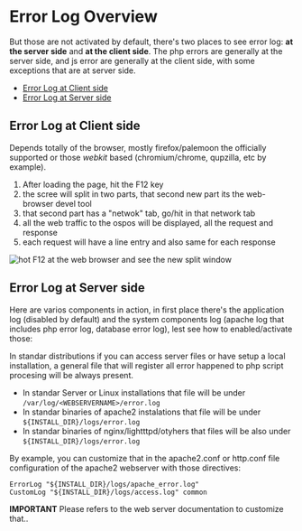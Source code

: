 # Error Log Overview

But those are not activated by default, there's two places to see error log: **at the server side** and **at the client side**.
The php errors are generally at the server side, and js error are generally at the client side, with some exceptions that are at server side.

* [Error Log at Client side](#error-log-at-client-side)
* [Error Log at Server side](#error-log-at-server-side)

## Error Log at Client side

Depends totally of the browser, mostly firefox/palemoon the officially supported or those _webkit_ based (chromium/chrome, qupzilla, etc by example).

1. After loading the page, hit the F12 key
2. the scree will split in two parts, that second new part its the web-browser devel tool
3. that second part has a "netwok" tab, go/hit in that network tab
4. all the web traffic to the ospos will be displayed, all the request and response
5. each request will have a line entry and also same for each response

![hot F12 at the web browser and see the new split window](https://github.com/venenux/osposos/raw/master/debianOspos/screenshot-ospos-devel-f12-client-log-error.png)

## Error Log at Server side

Here are varios components in action, in first place there's the application log (disabled by default) and the system components log (apache log that includes php error log, database error log), lest see how to enabled/activate those:

In standar distributions if you can access server files or have setup a local installation, a general file that will register all error happened to php script procesing will be always present. 

* In standar Server or Linux installations that file will be under `/var/log/<WEBSERVERNAME>/error.log` 
* In standar binaries of apache2 instalations that file will be under `${INSTALL_DIR}/logs/error.log`
* In standar binaries of nginx/lightttpd/otyhers that files will be also under `${INSTALL_DIR}/logs/error.log`

By example, you can customize that in the apache2.conf or http.conf file configuration of the apache2 webserver with those directives:

```
ErrorLog "${INSTALL_DIR}/logs/apache_error.log"
CustomLog "${INSTALL_DIR}/logs/access.log" common
```

**IMPORTANT** Please refers to the web server documentation to customize that..

